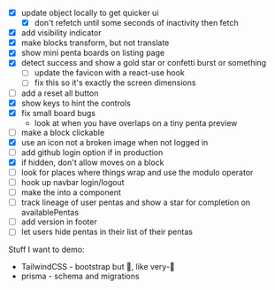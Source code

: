 * [x] update object locally to get quicker ui
  * [x] don't refetch until some seconds of inactivity then fetch
* [x] add visibility indicator
* [x] make blocks transform, but not translate
* [x] show mini penta boards on listing page
* [x] detect success and show a gold star or confetti burst or something
  * [ ] update the favicon with a react-use hook
  * [ ] fix this so it's exactly the screen dimensions
* [ ] add a reset all button
* [x] show keys to hint the controls
* [x] fix small board bugs
  * look at when you have overlaps on a tiny penta preview
* [ ] make a block clickable
* [x] use an icon not a broken image when not logged in
* [ ] add github login option if in production
* [x] if hidden, don't allow moves on a block
* [ ] look for places where things wrap and use the modulo operator
* [ ] hook up navbar login/logout
* [ ] make the <buttons> into a component
* [ ] track lineage of user pentas and show a star for completion on availablePentas
* [ ] add version in footer
* [ ] let users hide pentas in their list of their pentas

Stuff I want to demo:
* TailwindCSS - bootstrap but 🍄, like very-🍄
* prisma - schema and migrations